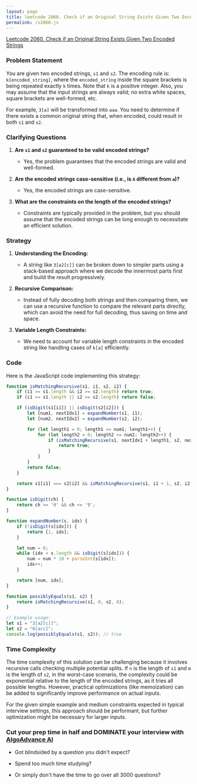 ```yaml
---
layout: page
title: leetcode 2060. Check if an Original String Exists Given Two Encoded Strings
permalink: /s2060-js
---
```

[Leetcode 2060. Check if an Original String Exists Given Two Encoded Strings](https://algoadvance.github.io/algoadvance/l2060)
### Problem Statement

You are given two encoded strings, `s1` and `s2`. The encoding rule is: `k[encoded_string]`, where the `encoded_string` inside the square brackets is being repeated exactly `k` times. Note that `k` is a positive integer. Also, you may assume that the input strings are always valid; no extra white spaces, square brackets are well-formed, etc.

For example, `3[a]` will be transformed into `aaa`. You need to determine if there exists a common original string that, when encoded, could result in both `s1` and `s2`.

### Clarifying Questions

1. **Are `s1` and `s2` guaranteed to be valid encoded strings?**
   - Yes, the problem guarantees that the encoded strings are valid and well-formed.

2. **Are the encoded strings case-sensitive (i.e., is `A` different from `a`)?**
   - Yes, the encoded strings are case-sensitive.

3. **What are the constraints on the length of the encoded strings?**
   - Constraints are typically provided in the problem, but you should assume that the encoded strings can be long enough to necessitate an efficient solution.

### Strategy

1. **Understanding the Encoding:**
   - A string like `3[a2[c]]` can be broken down to simpler parts using a stack-based approach where we decode the innermost parts first and build the result progressively.

2. **Recursive Comparison:**
   - Instead of fully decoding both strings and then comparing them, we can use a recursive function to compare the relevant parts directly, which can avoid the need for full decoding, thus saving on time and space.

3. **Variable Length Constraints:**
   - We need to account for variable length constraints in the encoded string like handling cases of `k[a]` efficiently.

### Code

Here is the JavaScript code implementing this strategy:

```javascript
function isMatchingRecursive(s1, i1, s2, i2) {
    if (i1 >= s1.length && i2 >= s2.length) return true;
    if (i1 >= s1.length || i2 >= s2.length) return false;

    if (isDigit(s1[i1]) || isDigit(s2[i2])) {
        let [num1, nextIdx1] = expandNumber(s1, i1);
        let [num2, nextIdx2] = expandNumber(s2, i2);

        for (let length1 = 0; length1 <= num1; length1++) {
            for (let length2 = 0; length2 <= num2; length2++) {
                if (isMatchingRecursive(s1, nextIdx1 + length1, s2, nextIdx2 + length2)) {
                    return true;
                }
            }
        }
        return false;
    }

    return s1[i1] === s2[i2] && isMatchingRecursive(s1, i1 + 1, s2, i2 + 1);
}

function isDigit(ch) {
    return ch >= '0' && ch <= '9';
}

function expandNumber(s, idx) {
    if (!isDigit(s[idx])) {
        return [1, idx];
    }

    let num = 0;
    while (idx < s.length && isDigit(s[idx])) {
        num = num * 10 + parseInt(s[idx]);
        idx++;
    }

    return [num, idx];
}

function possiblyEquals(s1, s2) {
    return isMatchingRecursive(s1, 0, s2, 0);
}

// Example usage:
let s1 = "3[a2[c]]";
let s2 = "6[acc]";
console.log(possiblyEquals(s1, s2)); // true
```

### Time Complexity

The time complexity of this solution can be challenging because it involves recursive calls checking multiple potential splits. If `n` is the length of `s1` and `m` is the length of `s2`, in the worst-case scenario, the complexity could be exponential relative to the length of the encoded strings, as it tries all possible lengths. However, practical optimizations (like memoization) can be added to significantly improve performance on actual inputs.

For the given simple example and medium constraints expected in typical interview settings, this approach should be performant, but further optimization might be necessary for larger inputs.


### Cut your prep time in half and DOMINATE your interview with [AlgoAdvance AI](https://algoAdvance.com)

- Got blindsided by a question you didn't expect?

- Spend too much time studying?

- Or simply don't have the time to go over all 3000 questions?

